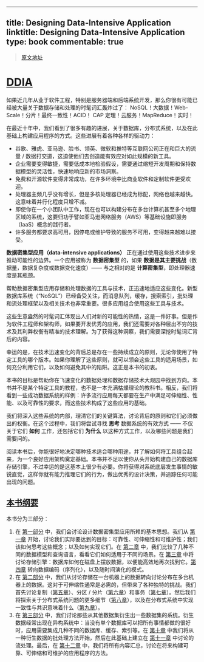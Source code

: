 
---
title: Designing Data-Intensive Application
linktitle: Designing Data-Intensive Application
type: book
commentable: true
---

> [原文地址](https://vonng.github.io/ddia/#/preface)

# [DDIA](https://vonng.github.io/ddia/#/preface)

如果近几年从业于软件工程，特别是服务器端和后端系统开发，那么你很有可能已经被大量关于数据存储和处理的时髦词汇轰炸过了： NoSQL！大数据！Web-Scale！分片！最终一致性！ACID！ CAP 定理！云服务！MapReduce！实时！

在最近十年中，我们看到了很多有趣的进展，关于数据库，分布式系统，以及在此基础上构建应用程序的方式。这些进展有着各种各样的驱动力：

- 谷歌、雅虎、亚马逊、脸书、领英、微软和推特等互联网公司正在和巨大的流量 / 数据打交道，这迫使他们去创造能有效应对如此规模的新工具。
- 企业需要变得敏捷，需要低成本地检验假设，需要通过缩短开发周期和保持数据模型的灵活性，快速地响应新的市场洞察。
- 免费和开源软件变得非常成功，在许多环境中比商业软件和定制软件更受欢迎。
- 处理器主频几乎没有增长，但是多核处理器已经成为标配，网络也越来越快。这意味着并行化程度只增不减。
- 即使你在一个小团队中工作，现在也可以构建分布在多台计算机甚至多个地理区域的系统，这要归功于譬如亚马逊网络服务（AWS）等基础设施即服务（IaaS）概念的践行者。
- 许多服务都要求高可用，因停电或维护导致的服务不可用，变得越来越难以接受。

**数据密集型应用（data-intensive applications）** 正在通过使用这些技术进步来推动可能性的边界。一个应用被称为 **数据密集型** 的，如果 **数据是其主要挑战**（数据量，数据复杂度或数据变化速度）—— 与之相对的是 **计算密集型**，即处理器速度是其瓶颈。

帮助数据密集型应用存储和处理数据的工具与技术，正迅速地适应这些变化。新型数据库系统（“NoSQL”）已经备受关注，而消息队列，缓存，搜索索引，批处理和流处理框架以及相关技术也非常重要。很多应用组合使用这些工具与技术。

这些生意盎然的时髦词汇体现出人们对新的可能性的热情，这是一件好事。但是作为软件工程师和架构师，如果要开发优秀的应用，我们还需要对各种层出不穷的技术及其利弊权衡有精准的技术理解。为了获得这种洞察，我们需要深挖时髦词汇背后的内容。

幸运的是，在技术迅速变化的背后总是存在一些持续成立的原则，无论你使用了特定工具的哪个版本。如果你理解了这些原则，就可以领会这些工具的适用场景，如何充分利用它们，以及如何避免其中的陷阱。这正是本书的初衷。

本书的目标是帮助你在飞速变化的数据处理和数据存储技术大观园中找到方向。本书并不是某个特定工具的教程，也不是一本充满枯燥理论的教科书。相反，我们将看到一些成功数据系统的样例：许多流行应用每天都要在生产中满足可伸缩性、性能、以及可靠性的要求，而这些技术构成了这些应用的基础。

我们将深入这些系统的内部，理清它们的关键算法，讨论背后的原则和它们必须做出的权衡。在这个过程中，我们将尝试寻找 **思考** 数据系统的有效方式 —— 不仅关于它们 **如何** 工作，还包括它们 **为什么** 以这种方式工作，以及哪些问题是我们需要问的。

阅读本书后，你能很好地决定哪种技术适合哪种用途，并了解如何将工具组合起来，为一个良好应用架构奠定基础。本书并不足以使你从头开始构建自己的数据库存储引擎，不过幸运的是这基本上很少有必要。你将获得对系统底层发生事情的敏锐直觉，这样你就有能力推理它们的行为，做出优秀的设计决策，并追踪任何可能出现的问题。

## [本书纲要](https://vonng.github.io/ddia/#/preface?id=本书纲要)

本书分为三部分：

1. 在 [第一部分](https://vonng.github.io/ddia/#/part-i) 中，我们会讨论设计数据密集型应用所赖的基本思想。我们从 [第一章](https://vonng.github.io/ddia/#/ch1) 开始，讨论我们实际要达到的目标：可靠性、可伸缩性和可维护性；我们该如何思考这些概念；以及如何实现它们。在 [第二章](https://vonng.github.io/ddia/#/ch2) 中，我们比较了几种不同的数据模型和查询语言，看看它们如何适用于不同的场景。在 [第三章](https://vonng.github.io/ddia/#/ch3) 中将讨论存储引擎：数据库如何在磁盘上摆放数据，以便能高效地再次找到它。[第四章](https://vonng.github.io/ddia/#/ch4) 转向数据编码（序列化），以及随时间演化的模式。
2. 在 [第二部分](https://vonng.github.io/ddia/#/part-ii) 中，我们从讨论存储在一台机器上的数据转向讨论分布在多台机器上的数据。这对于可伸缩性通常是必需的，但带来了各种独特的挑战。我们首先讨论复制（[第五章](https://vonng.github.io/ddia/#/ch5)）、分区 / 分片（[第六章](https://vonng.github.io/ddia/#/ch6)）和事务（[第七章](https://vonng.github.io/ddia/#/ch7)）。然后我们将探索关于分布式系统问题的更多细节（[第八章](https://vonng.github.io/ddia/#/ch8)），以及在分布式系统中实现一致性与共识意味着什么（[第九章](https://vonng.github.io/ddia/#/ch9)）。
3. 在 [第三部分](https://vonng.github.io/ddia/#/part-iii) 中，我们讨论那些从其他数据集衍生出一些数据集的系统。衍生数据经常出现在异构系统中：当没有单个数据库可以把所有事情都做的很好时，应用需要集成几种不同的数据库、缓存、索引等。在 [第十章](https://vonng.github.io/ddia/#/ch10) 中我们将从一种衍生数据的批处理方法开始，然后在此基础上建立在 [第十一章](https://vonng.github.io/ddia/#/ch11) 中讨论的流处理。最后，在 [第十二章](https://vonng.github.io/ddia/#/ch12) 中，我们将所有内容汇总，讨论在将来构建可靠、可伸缩和可维护的应用程序的方法。

    
